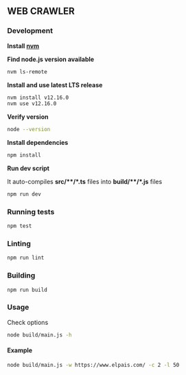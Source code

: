## WEB CRAWLER

### Development

**Install [nvm](https://github.com/nvm-sh/nvm)**

**Find node.js version available**
```bash
nvm ls-remote
```

**Install and use latest LTS release**
```bash
nvm install v12.16.0
nvm use v12.16.0
```

**Verify version**
```bash
node --version
```

**Install dependencies**
```bash
npm install
```

**Run dev script**

It auto-compiles __src/**/*.ts__ files into __build/**/*.js__ files
```bash
npm run dev
```

### Running tests

```bash
npm test
```

### Linting

```bash
npm run lint
```

### Building

```bash
npm run build
```

### Usage

Check options
```bash
node build/main.js -h
```

#### Example
```bash
node build/main.js -w https://www.elpais.com/ -c 2 -l 50
```

